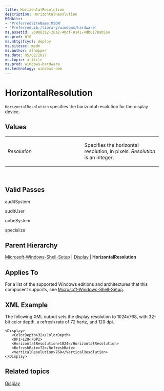 ```yaml
---
title: HorizontalResolution
description: HorizontalResolution
MSHAttr:
- 'PreferredSiteName:MSDN'
- 'PreferredLib:/library/windows/hardware'
ms.assetid: 25008312-26a2-40cf-8141-4db8178ab5ae
ms.prod: W10
ms.mktglfcycl: deploy
ms.sitesec: msdn
ms.author: alhopper
ms.date: 05/02/2017
ms.topic: article
ms.prod: windows-hardware
ms.technology: windows-oem
---
```


# HorizontalResolution


`HorizontalResolution` specifies the horizontal resolution for the display device.

## Values


<table>
<colgroup>
<col width="50%" />
<col width="50%" />
</colgroup>
<tbody>
<tr class="odd">
<td><p><em>Resolution</em></p></td>
<td><p>Specifies the horizontal resolution, in pixels. <em>Resolution</em> is an integer.</p></td>
</tr>
</tbody>
</table>

 

## Valid Passes


auditSystem

auditUser

oobeSystem

specialize

## Parent Hierarchy


[Microsoft-Windows-Shell-Setup](microsoft-windows-shell-setup.md) | [Display](microsoft-windows-shell-setup-display.md) | **HorizontalResolution**

## Applies To


For a list of the supported Windows editions and architectures that this component supports, see [Microsoft-Windows-Shell-Setup](microsoft-windows-shell-setup.md).

## XML Example


The following XML output sets the display resolution to 1024x768, with 32-bit color depth, a refresh rate of 72 hertz, and 120 dpi.

``` syntax
<Display>
   <ColorDepth>32</ColorDepth>
   <DPI>120</DPI>
   <HorizontalResolution>1024</HorizontalResolution>
   <RefreshRate>72</RefreshRate>
   <VerticalResolution>768</VerticalResolution>
</Display>
```

## Related topics


[Display](microsoft-windows-shell-setup-display.md)

 

 







